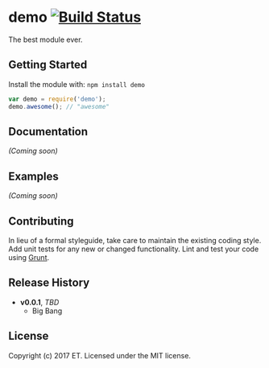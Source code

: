 # demo [![Build Status](https://secure.travis-ci.org/echotao.82@gmail.com/demo.png?branch=master)](http://travis-ci.org/echotao.82@gmail.com/demo)

The best module ever.

## Getting Started
Install the module with: `npm install demo`

```javascript
var demo = require('demo');
demo.awesome(); // "awesome"
```

## Documentation
_(Coming soon)_

## Examples
_(Coming soon)_

## Contributing
In lieu of a formal styleguide, take care to maintain the existing coding style. Add unit tests for any new or changed functionality. Lint and test your code using [Grunt](http://gruntjs.com/).

## Release History
- **v0.0.1**, *TBD*
    - Big Bang
    
## License
Copyright (c) 2017 ET. Licensed under the MIT license.

